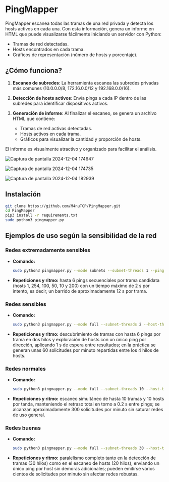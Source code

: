 # PingMapper

PingMapper escanea todas las tramas de una red privada y detecta los hosts activos en cada una. Con esta información, genera un informe en HTML que puede visualizarse fácilmente iniciando un servidor con Python:

- Tramas de red detectadas.
- Hosts encontrados en cada trama.
- Gráficos de representación (número de hosts y porcentaje).

## ¿Cómo funciona?

1. **Escaneo de subredes**: 
   La herramienta escanea las subredes privadas más comunes (10.0.0.0/8, 172.16.0.0/12 y 192.168.0.0/16).
   
2. **Detección de hosts activos**:
   Envía pings a cada IP dentro de las subredes para identificar dispositivos activos.

3. **Generación de informe**:
   Al finalizar el escaneo, se genera un archivo HTML que contiene:
   - Tramas de red activas detectadas.
   - Hosts activos en cada trama.
   - Gráficos para visualizar la cantidad y proporción de hosts.

El informe es visualmente atractivo y organizado para facilitar el análisis.

![Captura de pantalla 2024-12-04 174647](https://github.com/user-attachments/assets/7191b565-8eb9-4834-88ba-a31a99bd73bb)

![Captura de pantalla 2024-12-04 174735](https://github.com/user-attachments/assets/825da324-8cdd-4f3f-88ac-685386d22d76)

![Captura de pantalla 2024-12-04 182939](https://github.com/user-attachments/assets/b525cc3f-5c9a-4c3c-88d4-04fa9c34eec1)

## Instalación

  ```bash
  git clone https://github.com/M4nuTCP/PingMapper.git
  cd PingMapper
  pip3 install -r requirements.txt
  sudo python3 pingmapper.py
  ```

## Ejemplos de uso según la sensibilidad de la red

### Redes extremadamente sensibles

- **Comando:**
  ```bash
  sudo python3 pingmapper.py --mode subnets --subnet-threads 1 --ping-timeout 2
  ```
- **Repeticiones y ritmo:** hasta 6 pings secuenciales por trama candidata (hosts 1, 254, 100, 50, 10 y 200) con un tiempo máximo de 2 s por intento, es decir, un barrido de aproximadamente 12 s por trama.

### Redes sensibles

- **Comando:**
  ```bash
  sudo python3 pingmapper.py --mode full --subnet-threads 2 --host-threads 4 --ping-timeout 1.5 --delay 1.0
  ```
- **Repeticiones y ritmo:** descubrimiento de tramas con hasta 6 pings por trama en dos hilos y exploración de hosts con un único ping por dirección, aplicando 1 s de espera entre resultados; en la práctica se generan unas 60 solicitudes por minuto repartidas entre los 4 hilos de hosts.

### Redes normales

- **Comando:**
  ```bash
  sudo python3 pingmapper.py --mode full --subnet-threads 10 --host-threads 10 --ping-timeout 1.0 --delay 0.2
  ```
- **Repeticiones y ritmo:** escaneo simultáneo de hasta 10 tramas y 10 hosts por tanda, manteniendo el retraso total en torno a 0.2 s entre pings; se alcanzan aproximadamente 300 solicitudes por minuto sin saturar redes de uso general.

### Redes buenas

- **Comando:**
  ```bash
  sudo python3 pingmapper.py --mode full --subnet-threads 30 --host-threads 20 --ping-timeout 0.7
  ```
- **Repeticiones y ritmo:** paralelismo completo tanto en la detección de tramas (30 hilos) como en el escaneo de hosts (20 hilos), enviando un único ping por host sin demoras adicionales; pueden emitirse varios cientos de solicitudes por minuto sin afectar redes robustas.
